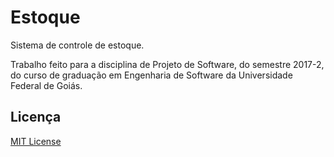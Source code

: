# Estoque
Sistema de controle de estoque.

Trabalho feito para a disciplina de Projeto de Software, do semestre 2017-2, do curso de graduação em Engenharia de Software da Universidade Federal de Goiás.

## Licença
[MIT License](LICENSE)
